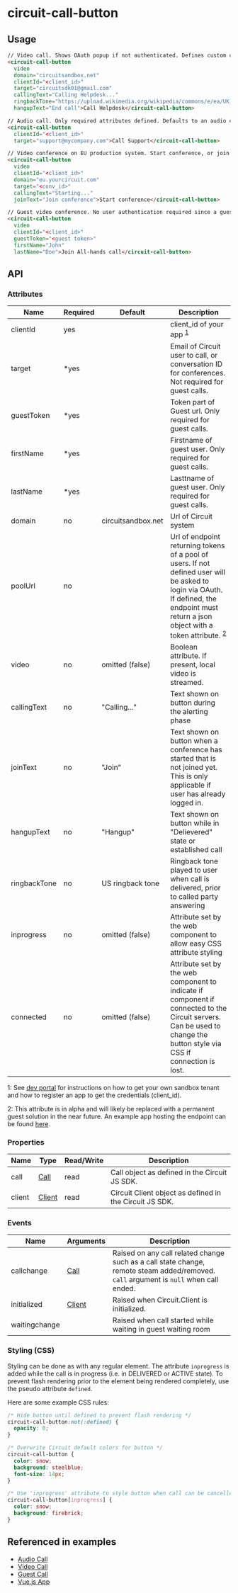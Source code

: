 # circuit-call-button

## Usage

```html
// Video call. Shows OAuth popup if not authenticated. Defines custom calling & hangup texts, and ringback sound.
<circuit-call-button
  video
  domain="circuitsandbox.net"
  clientId="<client_id>"
  target="circuitsdk01@gmail.com"
  callingText="Calling Helpdesk..."
  ringbackTone="https://upload.wikimedia.org/wikipedia/commons/e/ea/UK_ringback_tone.ogg"
  hangupText="End call">Call Helpdesk</circuit-call-button>
```

```html
// Audio call. Only required attributes defined. Defaults to an audio call on circuitsandbox.net system with default calling text, hangup text and ringback tone.
<circuit-call-button
  clientId="<client_id>"
  target="support@mycompany.com">Call Support</circuit-call-button>
```

```html
// Video conference on EU production system. Start conference, or join if conference has already started.
<circuit-call-button
  video
  clientId="<client_id>"
  domain="eu.yourcircuit.com"
  target="<conv_id>"
  callingText="Starting..."
  joinText="Join conference">Start conference</circuit-call-button>
```

```html
// Guest video conference. No user authentication required since a guest token is provided.
<circuit-call-button
  video
  clientId="<client_id>"
  guestToken="<guest token>"
  firstName="John"
  lastName="Doe">Join All-hands call</circuit-call-button>
```

## API

### Attributes

| Name        | Required | Default            | Description
| ---         | ---      | ---                | ---
| clientId    | yes      |                    | client_id of your app <sup>[1](#myfootnote1)</sup>
| target      | *yes      |                   | Email of Circuit user to call, or conversation ID for conferences. Not required for guest calls.
| guestToken  | *yes      |                   | Token part of Guest url. Only required for guest calls.
| firstName   | *yes      |                   | Firstname of guest user. Only required for guest calls.
| lastName    | *yes      |                   | Lasttname of guest user. Only required for guest calls.
| domain      | no       | circuitsandbox.<span></span>net | Url of Circuit system
| poolUrl     | no       |                    | Url of endpoint returning tokens of a pool of users. If not defined user will be asked to login via OAuth. If defined, the endpoint must return a json object with a token attribute. <sup>[2](#myfootnote2)</sup>
| video       | no       | omitted (false)    | Boolean attribute. If present, local video is streamed.
| callingText | no       | "Calling..."       | Text shown on button during the alerting phase
| joinText | no       | "Join"       | Text shown on button when a conference has started that is not joined yet. This is only applicable if user has already logged in.
| hangupText  | no       | "Hangup"           | Text shown on button while in "Delievered" state or established call
| ringbackTone| no       | US ringback tone   | Ringback tone played to user when call is delivered, prior to called party answering
| inprogress  | no       | omitted (false)    | Attribute set by the web component to allow easy CSS attribute styling
| connected   | no       | omitted (false)    | Attribute set by the web component to indicate if component if connected to the Circuit servers. Can be used to change the button style via CSS if connection is lost.


<a name="myfootnote1">1</a>: See [dev portal](https://circuit.github.io) for instructions on how to get your own sandbox tenant and how to register an app to get the credentials (client_id).

<a name="myfootnote2">2</a>: This attribute is in alpha and will likely be replaced with a permanent guest solution in the near future. An example app hosting the endpoint can be found [here](https://github.com/circuit/guest-pool).


### Properties

| Name        |  Type            |  Read/Write      | Description
| ---         |  ---             |  ---             | ---
| call        | [Call](https://circuitsandbox.net/sdk/classes/Call.html) | read | Call object as defined in the Circuit JS SDK.
| client        | [Client](https://circuitsandbox.net/sdk/classes/Client.html) | read | Circuit Client object as defined in the Circuit JS SDK.


### Events

| Name        |  Arguments          | Description
| ---         |  ---                | ---
| callchange  |  [Call](https://circuitsandbox.net/sdk/classes/Call.html)                   | Raised on any call related change such as a call state change, remote steam added/removed. `call` argument is `null` when call ended.
| initialized  |  [Client](https://circuitsandbox.net/sdk/classes/Client.html)                   | Raised when Circuit.Client is initialized.
| waitingchange  |                     | Raised when call started while waiting in guest waiting room

### Styling (CSS)

Styling can be done as with any regular element. The attribute `inprogress` is added while the call is in progress (i.e. in DELIVERED or ACTIVE state). To prevent flash rendering prior to the element being rendered completely, use the pseudo attribute `defined`.

Here are some example CSS rules:
```css
/* Hide button until defined to prevent flash rendering */
circuit-call-button:not(:defined) {
  opacity: 0;
}

/* Overwrite Circuit default colors for button */
circuit-call-button {
  color: snow;
  background: steelblue;
  font-size: 14px;
}

/* Use 'inprogress' attribute to style button when call can be cancelled. This is in delieverd and active states */
circuit-call-button[inprogress] {
  color: snow;
  background: firebrick;
}
```


## Referenced in examples

* [Audio Call](../examples/audioCall.html)
* [Video Call](../examples/videoCall.html)
* [Guest Call](../examples/guestCall.html)
* [Vue.js App](../examples/vue.html)